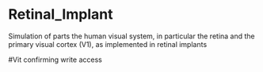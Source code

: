 # Retinal_Implant
Simulation of parts the human visual system, in particular the retina and the primary visual cortex (V1), as implemented in retinal implants

#Vit confirming write access
